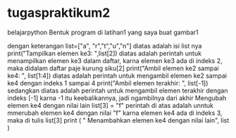 # tugaspraktikum2
belajarpython
Bentuk program di latihan1 yang saya buat
gambar1

dengan keterangan
list=["a", "r","t","u","n"]
diatas adalah isi list nya
print("Tampilkan elemen ke3: ",list[2])
diatas adalah perintah untuk menampilkan elemen ke3 dalam daftar, karna elemen ke3 ada di indeks 2, maka didalam daftar paje kurung siku[2]
print("Ambil elemen ke2 sampai ke4: ", list[1:4])
diatas adalah perintah untuk mengambil elemen ke2 sampai ke4 dengan indeks 1 sampai 4
print("Ambil elemen terakhir: ", list[-1])
sedangkan diatas adalah perintah untuk mengambil elemen terakhir dengan indeks [-1] karna -1 itu keebalikannya, jadi ngambilnya dari akhir
Mengubah elemen ke4 dengan nilai lain
list[3] = "f" 
perintah di atas adalah unntuk mmerubah elemen ke4 dengan nilai "f" karna elemen ke4 ada di indeks 3, maka di tulis list[3]
print ( " Menambahkan elemen ke4 dengan nilai lain", list )
